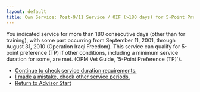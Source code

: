 ```yaml
---
layout: default
title: Own Service: Post-9/11 Service / OIF (>180 days) for 5-Point Preference
---
```


You indicated service for more than 180 consecutive days (other than for training), with some part occurring from September 11, 2001, through August 31, 2010 (Operation Iraqi Freedom). This service can qualify for 5-point preference (TP) if other conditions, including a minimum service duration for some, are met. (OPM Vet Guide, '5-Point Preference (TP)').

*   [Continue to check service duration requirements.](./ownservice_tp_24month_rule_check.md)
*   [I made a mistake, check other service periods.](./ownservice_nodisability_nossps_checkserviceperiod.md)
*   [Return to Advisor Start](./start.md)
